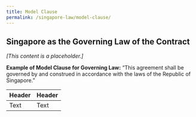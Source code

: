 ```yaml
---
title: Model Clause
permalink: /singapore-law/model-clause/
---
```


## Singapore as the Governing Law of the Contract

*[This content is a placeholder.]*

**Example of Model Clause for Governing Law:**
“This agreement shall be governed by and construed in accordance with the laws of the Republic of Singapore.”

|Header|Header| 
|-|-|
|Text|Text|
